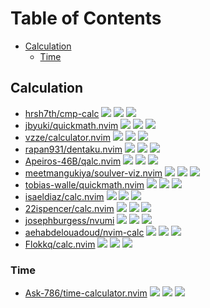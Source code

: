 # Table of Contents

<!-- toc -->

- [Calculation](#calculation)
  - [Time](#time)

<!-- tocstop -->

## Calculation

- [hrsh7th/cmp-calc](https://github.com/hrsh7th/cmp-calc) ![](https://img.shields.io/github/stars/hrsh7th/cmp-calc) ![](https://img.shields.io/github/last-commit/hrsh7th/cmp-calc) ![](https://img.shields.io/github/commit-activity/y/hrsh7th/cmp-calc)
- [jbyuki/quickmath.nvim](https://github.com/jbyuki/quickmath.nvim) ![](https://img.shields.io/github/stars/jbyuki/quickmath.nvim) ![](https://img.shields.io/github/last-commit/jbyuki/quickmath.nvim) ![](https://img.shields.io/github/commit-activity/y/jbyuki/quickmath.nvim)
- [vzze/calculator.nvim](https://github.com/vzze/calculator.nvim) ![](https://img.shields.io/github/stars/vzze/calculator.nvim) ![](https://img.shields.io/github/last-commit/vzze/calculator.nvim) ![](https://img.shields.io/github/commit-activity/y/vzze/calculator.nvim)
- [rapan931/dentaku.nvim](https://github.com/rapan931/dentaku.nvim) ![](https://img.shields.io/github/stars/rapan931/dentaku.nvim) ![](https://img.shields.io/github/last-commit/rapan931/dentaku.nvim) ![](https://img.shields.io/github/commit-activity/y/rapan931/dentaku.nvim)
- [Apeiros-46B/qalc.nvim](https://github.com/Apeiros-46B/qalc.nvim) ![](https://img.shields.io/github/stars/Apeiros-46B/qalc.nvim) ![](https://img.shields.io/github/last-commit/Apeiros-46B/qalc.nvim) ![](https://img.shields.io/github/commit-activity/y/Apeiros-46B/qalc.nvim)
- [meetmangukiya/soulver-viz.nvim](https://github.com/meetmangukiya/soulver-viz.nvim) ![](https://img.shields.io/github/stars/meetmangukiya/soulver-viz.nvim) ![](https://img.shields.io/github/last-commit/meetmangukiya/soulver-viz.nvim) ![](https://img.shields.io/github/commit-activity/y/meetmangukiya/soulver-viz.nvim)
- [tobias-walle/quickmath.nvim](https://github.com/tobias-walle/quickmath.nvim) ![](https://img.shields.io/github/stars/tobias-walle/quickmath.nvim) ![](https://img.shields.io/github/last-commit/tobias-walle/quickmath.nvim) ![](https://img.shields.io/github/commit-activity/y/tobias-walle/quickmath.nvim)
- [isaeldiaz/calc.nvim](https://github.com/isaeldiaz/calc.nvim) ![](https://img.shields.io/github/stars/isaeldiaz/calc.nvim) ![](https://img.shields.io/github/last-commit/isaeldiaz/calc.nvim) ![](https://img.shields.io/github/commit-activity/y/isaeldiaz/calc.nvim)
- [22ispencer/calc.nvim](https://github.com/22ispencer/calc.nvim) ![](https://img.shields.io/github/stars/22ispencer/calc.nvim) ![](https://img.shields.io/github/last-commit/22ispencer/calc.nvim) ![](https://img.shields.io/github/commit-activity/y/22ispencer/calc.nvim)
- [josephburgess/nvumi](https://github.com/josephburgess/nvumi) ![](https://img.shields.io/github/stars/josephburgess/nvumi) ![](https://img.shields.io/github/last-commit/josephburgess/nvumi) ![](https://img.shields.io/github/commit-activity/y/josephburgess/nvumi)
- [aehabdelouadoud/nvim-calc](https://github.com/aehabdelouadoud/nvim-calc) ![](https://img.shields.io/github/stars/aehabdelouadoud/nvim-calc) ![](https://img.shields.io/github/last-commit/aehabdelouadoud/nvim-calc) ![](https://img.shields.io/github/commit-activity/y/aehabdelouadoud/nvim-calc)
- [Flokkq/calc.nvim](https://github.com/Flokkq/calc.nvim) ![](https://img.shields.io/github/stars/Flokkq/calc.nvim) ![](https://img.shields.io/github/last-commit/Flokkq/calc.nvim) ![](https://img.shields.io/github/commit-activity/y/Flokkq/calc.nvim)

### Time

- [Ask-786/time-calculator.nvim](https://github.com/Ask-786/time-calculator.nvim) ![](https://img.shields.io/github/stars/Ask-786/time-calculator.nvim) ![](https://img.shields.io/github/last-commit/Ask-786/time-calculator.nvim) ![](https://img.shields.io/github/commit-activity/y/Ask-786/time-calculator.nvim)
